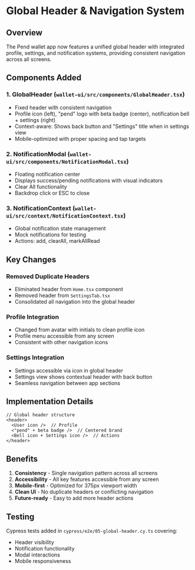 # Global Header & Navigation System

## Overview

The Pend wallet app now features a unified global header with integrated profile, settings, and notification systems, providing consistent navigation across all screens.

## Components Added

### 1. **GlobalHeader** (`wallet-ui/src/components/GlobalHeader.tsx`)
- Fixed header with consistent navigation
- Profile icon (left), "pend" logo with beta badge (center), notification bell + settings (right)
- Context-aware: Shows back button and "Settings" title when in settings view
- Mobile-optimized with proper spacing and tap targets

### 2. **NotificationModal** (`wallet-ui/src/components/NotificationModal.tsx`)
- Floating notification center
- Displays success/pending notifications with visual indicators
- Clear All functionality
- Backdrop click or ESC to close

### 3. **NotificationContext** (`wallet-ui/src/context/NotificationContext.tsx`)
- Global notification state management
- Mock notifications for testing
- Actions: add, clearAll, markAllRead

## Key Changes

### Removed Duplicate Headers
- Eliminated header from `Home.tsx` component
- Removed header from `SettingsTab.tsx`
- Consolidated all navigation into the global header

### Profile Integration
- Changed from avatar with initials to clean profile icon
- Profile menu accessible from any screen
- Consistent with other navigation icons

### Settings Integration  
- Settings accessible via icon in global header
- Settings view shows contextual header with back button
- Seamless navigation between app sections

## Implementation Details

```tsx
// Global header structure
<header>
  <User icon />  // Profile
  <"pend" + beta badge />  // Centered brand
  <Bell icon + Settings icon />  // Actions
</header>
```

## Benefits

1. **Consistency** - Single navigation pattern across all screens
2. **Accessibility** - All key features accessible from any screen
3. **Mobile-first** - Optimized for 375px viewport width
4. **Clean UI** - No duplicate headers or conflicting navigation
5. **Future-ready** - Easy to add more header actions

## Testing

Cypress tests added in `cypress/e2e/05-global-header.cy.ts` covering:
- Header visibility
- Notification functionality
- Modal interactions
- Mobile responsiveness 